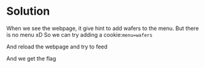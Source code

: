 # Solution

When we see the webpage, it give hint to add wafers to the menu. But there is no menu xD
So we can try adding a cookie:`menu=wafers`

And reload the webpage and try to feed

And we get the flag